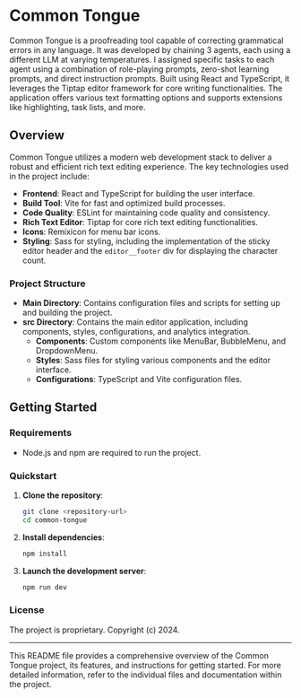 # Common Tongue

Common Tongue is a proofreading tool capable of correcting grammatical errors in any language. It was developed by chaining 3 agents, each using a different LLM at varying temperatures. I assigned specific tasks to each agent using a combination of role-playing prompts, zero-shot learning prompts, and direct instruction prompts. Built using React and TypeScript, it leverages the Tiptap editor framework for core writing functionalities. The application offers various text formatting options and supports extensions like highlighting, task lists, and more.

## Overview

Common Tongue utilizes a modern web development stack to deliver a robust and efficient rich text editing experience. The key technologies used in the project include:

- **Frontend**: React and TypeScript for building the user interface.
- **Build Tool**: Vite for fast and optimized build processes.
- **Code Quality**: ESLint for maintaining code quality and consistency.
- **Rich Text Editor**: Tiptap for core rich text editing functionalities.
- **Icons**: Remixicon for menu bar icons.
- **Styling**: Sass for styling, including the implementation of the sticky editor header and the `editor__footer` div for displaying the character count.

### Project Structure

- **Main Directory**: Contains configuration files and scripts for setting up and building the project.
- **src Directory**: Contains the main editor application, including components, styles, configurations, and analytics integration.
  - **Components**: Custom components like MenuBar, BubbleMenu, and DropdownMenu.
  - **Styles**: Sass files for styling various components and the editor interface.
  - **Configurations**: TypeScript and Vite configuration files.

## Getting Started

### Requirements

- Node.js and npm are required to run the project.

### Quickstart

1. **Clone the repository**:

   ```sh
   git clone <repository-url>
   cd common-tongue
   ```

2. **Install dependencies**:

   ```sh
   npm install
   ```

3. **Launch the development server**:
   ```sh
   npm run dev
   ```

### License

The project is proprietary. Copyright (c) 2024.

---

This README file provides a comprehensive overview of the Common Tongue project, its features, and instructions for getting started. For more detailed information, refer to the individual files and documentation within the project.
